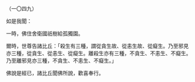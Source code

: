 （一〇四九）

如是我聞：

一時，佛住舍衛國祇樹給孤獨園。

爾時，世尊告諸比丘：「殺生有三種，謂從貪生故、從恚生故、從癡生。乃至邪見亦三種，從貪生、從恚生、從癡生。離殺生亦有三種，不貪生、不恚生、不癡生。乃至離邪見亦三種，不貪生、不恚生、不癡生。」

佛說是經已，諸比丘聞佛所說，歡喜奉行。




